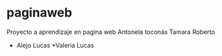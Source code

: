 ﻿# paginaweb

Proyecto a aprendizaje en pagina web 
Antonela toconás
Tamara
Roberto
* Alejo
Lucas
*Valeria
Lucas

